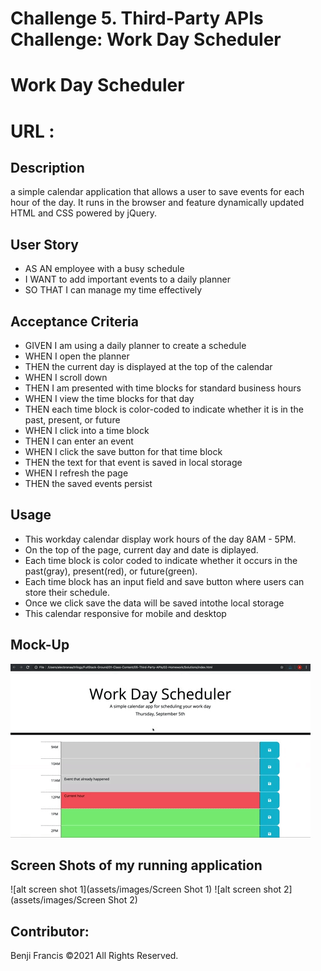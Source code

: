 # Challenge 5. Third-Party APIs Challenge: Work Day Scheduler

# Work Day Scheduler

# URL :

## Description

a simple calendar application that allows a user to save events for each hour of the day. It runs in the browser and feature dynamically updated HTML and CSS powered by jQuery.

## User Story

- AS AN employee with a busy schedule
- I WANT to add important events to a daily planner
- SO THAT I can manage my time effectively

## Acceptance Criteria

- GIVEN I am using a daily planner to create a schedule
- WHEN I open the planner
- THEN the current day is displayed at the top of the calendar
- WHEN I scroll down
- THEN I am presented with time blocks for standard business hours
- WHEN I view the time blocks for that day
- THEN each time block is color-coded to indicate whether it is in the past, present, or future
- WHEN I click into a time block
- THEN I can enter an event
- WHEN I click the save button for that time block
- THEN the text for that event is saved in local storage
- WHEN I refresh the page
- THEN the saved events persist

## Usage

- This workday calendar display work hours of the day 8AM - 5PM.
- On the top of the page, current day and date is diplayed.
- Each time block is color coded to indicate whether it occurs in the past(gray), present(red), or future(green).
- Each time block has an input field and save button where users can store their schedule.
- Once we click save the data will be saved intothe local storage
- This calendar responsive for mobile and desktop

## Mock-Up

![](assets/images/05-third-party-apis-homework-demo.gif)

## Screen Shots of my running application

![alt screen shot 1](assets/images/Screen Shot 1)
![alt screen shot 2](assets/images/Screen Shot 2)

## Contributor:

Benji Francis ©2021 All Rights Reserved.

